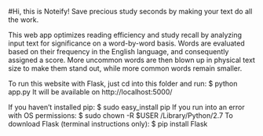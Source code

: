 #Hi, this is Noteify!
Save precious study seconds by making your text do all the work.

This web app optimizes reading efficiency and study recall by analyzing input text for significance on a word-by-word basis. Words are evaluated based on their frequency in the English language, and consequently assigned a score. More uncommon words are then blown up in physical text size to make them stand out, while more common words remain smaller.

To run this website with Flask, just cd into this folder and run:
$ python app.py
It will be available on http://localhost:5000/

If you haven’t installed pip:
$ sudo easy_install pip
If you run into an error with OS permissions:
$ sudo chown -R $USER /Library/Python/2.7
To download Flask (terminal instructions only):
$ pip install Flask
